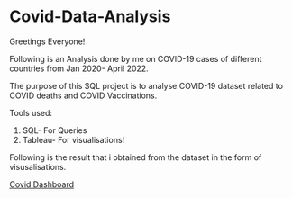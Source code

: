 # Covid-Data-Analysis

Greetings Everyone! 

Following is an Analysis done by me on COVID-19 cases of different countries from Jan 2020- April 2022.

The purpose of this SQL project is to analyse COVID-19 dataset related to COVID deaths and COVID Vaccinations.

Tools used:
1. SQL- For Queries
2. Tableau- For visualisations!

Following is the result that i obtained from the dataset in the form of visusalisations.




[Covid Dashboard](https://user-images.githubusercontent.com/108525275/226537270-546403ea-e3ab-4c93-b672-df8db6833507.png)
